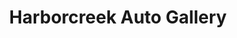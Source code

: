 ---
title: "Harborcreek Auto Gallery"
url: /harborcreek/harborcreek-auto-gallery/
shop: Autohaus
---
